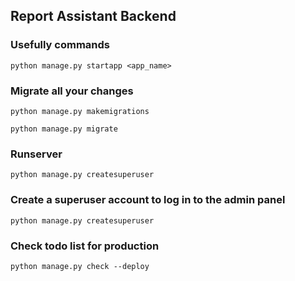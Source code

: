 ## Report Assistant Backend

### Usefully commands
`python manage.py startapp <app_name>`

### Migrate all your changes

`python manage.py makemigrations`

`python manage.py migrate`

### Runserver

`python manage.py createsuperuser`


### Create a superuser account to log in to the admin panel
`python manage.py createsuperuser`

### Check todo list for production
`python manage.py check --deploy`